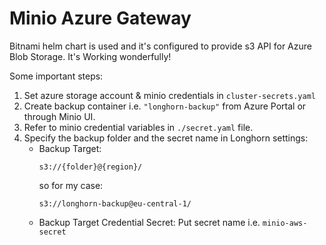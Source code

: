

# Minio Azure Gateway

Bitnami helm chart is used and it's configured to provide s3 API for Azure Blob Storage. It's Working wonderfully! 

Some important steps: 

1. Set azure storage account & minio credentials in `cluster-secrets.yaml`
3. Create backup container i.e. `"longhorn-backup"` from Azure Portal or through Minio UI. 
4. Refer to minio credential variables in `./secret.yaml` file. 
5. Specify the backup folder and the secret name in Longhorn settings: 
    * Backup Target:
        ```
        s3://{folder}@{region}/
        ```
        so for my case: 
        ```
        s3://longhorn-backup@eu-central-1/
        ```
    * Backup Target Credential Secret: 
    Put secret name i.e. `minio-aws-secret`
